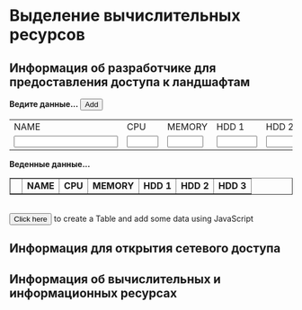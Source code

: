 # Выделение вычислительных ресурсов

## Информация об разработчике для предоставления доступа к ландшафтам

<div id="myform">
<b>Ведите данные...</b>
<table>
    <tr>
        <td>NAME</td>
        <td>CPU</td>
        <td>MEMORY</td>
        <td>HDD 1</td>
        <td>HDD 2</td>
        <td>HDD 3</td>
    </tr>
    <tr>
        <td><input type="text" id="name"></td>
        <td><input type="number" maxlength="2" step="1" min="1" max="20" id="cpu"></td>
        <td><input type="number" maxlength="3" step="2" min="2" max="256" id="mem"></td>
        <td><input type="number" maxlength="4" step="10" min="50" max="1030" id="hdd1"></td>
        <td><input type="number" maxlength="4" step="5" min="5" max="1030" id="hdd1"></td>
        <td><input type="number" maxlength="4" step="5" min="5" max="1030" id="hdd1"></td>
    </tr>
    <input type="button" id="add" value="Add" onclick="Javascript:addRow()"></td>
</table>
</div>
<div id="mydata">
<b>Веденные данные...</b>
<table id="myTableData"  border="1" cellpadding="2">
    <tr>
        <td>&nbsp;</td>
        <td><b>NAME</b></td>
        <td><b>CPU</b></td>
        <td><b>MEMORY</b></td>
        <td><b>HDD 1</b></td>
        <td><b>HDD 2</b></td>
        <td><b>HDD 3</b></td>
    </tr>
</table>
&nbsp;
 
</div>
<div id="myDynamicTable">
<input type="button" id="create" value="Click here" onclick="Javascript:addTable()">
to create a Table and add some data using JavaScript
</div>

## Информация для открытия сетевого доступа

## Информация об вычислительных и информационных ресурсах


